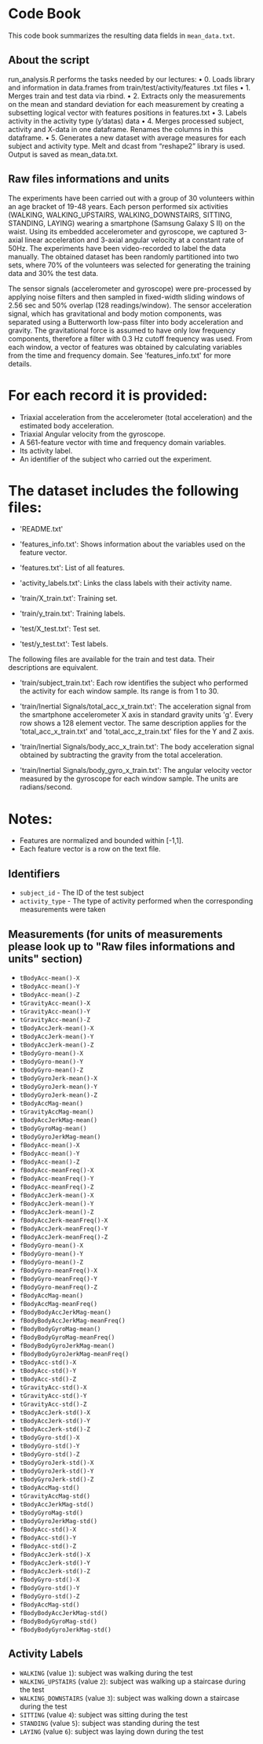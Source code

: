 # Code Book

This code book summarizes the resulting data fields in `mean_data.txt`.

## About the script

run_analysis.R performs the tasks needed by our lectures:
•	0. Loads library and information in data.frames from train/test/activity/features .txt files
•	1. Merges train and test data via rbind.
•	2. Extracts only the measurements on the mean and standard deviation for each measurement by creating a subsetting logical vector with features positions in features.txt
•	3. Labels activity in the activity type (y’datas) data
•	4. Merges processed subject, activity and X-data in one dataframe. Renames the columns in this dataframe.
•	5. Generates a new dataset with average measures for each subject and activity type. Melt and dcast from “reshape2” library is used. 
Output is saved as mean_data.txt.


## Raw files informations and units

The experiments have been carried out with a group of 30 volunteers within an age bracket of 19-48 years. Each person performed six activities (WALKING, WALKING_UPSTAIRS, WALKING_DOWNSTAIRS, SITTING, STANDING, LAYING) wearing a smartphone (Samsung Galaxy S II) on the waist. Using its embedded accelerometer and gyroscope, we captured 3-axial linear acceleration and 3-axial angular velocity at a constant rate of 50Hz. The experiments have been video-recorded to label the data manually. The obtained dataset has been randomly partitioned into two sets, where 70% of the volunteers was selected for generating the training data and 30% the test data. 

The sensor signals (accelerometer and gyroscope) were pre-processed by applying noise filters and then sampled in fixed-width sliding windows of 2.56 sec and 50% overlap (128 readings/window). The sensor acceleration signal, which has gravitational and body motion components, was separated using a Butterworth low-pass filter into body acceleration and gravity. The gravitational force is assumed to have only low frequency components, therefore a filter with 0.3 Hz cutoff frequency was used. From each window, a vector of features was obtained by calculating variables from the time and frequency domain. See 'features_info.txt' for more details. 

For each record it is provided:
======================================

- Triaxial acceleration from the accelerometer (total acceleration) and the estimated body acceleration.
- Triaxial Angular velocity from the gyroscope. 
- A 561-feature vector with time and frequency domain variables. 
- Its activity label. 
- An identifier of the subject who carried out the experiment.

The dataset includes the following files:
=========================================

- 'README.txt'

- 'features_info.txt': Shows information about the variables used on the feature vector.

- 'features.txt': List of all features.

- 'activity_labels.txt': Links the class labels with their activity name.

- 'train/X_train.txt': Training set.

- 'train/y_train.txt': Training labels.

- 'test/X_test.txt': Test set.

- 'test/y_test.txt': Test labels.

The following files are available for the train and test data. Their descriptions are equivalent. 

- 'train/subject_train.txt': Each row identifies the subject who performed the activity for each window sample. Its range is from 1 to 30. 

- 'train/Inertial Signals/total_acc_x_train.txt': The acceleration signal from the smartphone accelerometer X axis in standard gravity units 'g'. Every row shows a 128 element vector. The same description applies for the 'total_acc_x_train.txt' and 'total_acc_z_train.txt' files for the Y and Z axis. 

- 'train/Inertial Signals/body_acc_x_train.txt': The body acceleration signal obtained by subtracting the gravity from the total acceleration. 

- 'train/Inertial Signals/body_gyro_x_train.txt': The angular velocity vector measured by the gyroscope for each window sample. The units are radians/second. 

Notes: 
======
- Features are normalized and bounded within [-1,1].
- Each feature vector is a row on the text file.


## Identifiers

* `subject_id` - The ID of the test subject
* `activity_type` - The type of activity performed when the corresponding measurements were taken

## Measurements (for units of measurements please look up to "Raw files informations and units" section)

* `tBodyAcc-mean()-X`
* `tBodyAcc-mean()-Y`
* `tBodyAcc-mean()-Z`
* `tGravityAcc-mean()-X`
* `tGravityAcc-mean()-Y`
* `tGravityAcc-mean()-Z`
* `tBodyAccJerk-mean()-X`
* `tBodyAccJerk-mean()-Y`
* `tBodyAccJerk-mean()-Z`
* `tBodyGyro-mean()-X`
* `tBodyGyro-mean()-Y`
* `tBodyGyro-mean()-Z`
* `tBodyGyroJerk-mean()-X`
* `tBodyGyroJerk-mean()-Y`
* `tBodyGyroJerk-mean()-Z`
* `tBodyAccMag-mean()`
* `tGravityAccMag-mean()`
* `tBodyAccJerkMag-mean()`
* `tBodyGyroMag-mean()`
* `tBodyGyroJerkMag-mean()`
* `fBodyAcc-mean()-X`
* `fBodyAcc-mean()-Y`
* `fBodyAcc-mean()-Z`
* `fBodyAcc-meanFreq()-X`
* `fBodyAcc-meanFreq()-Y`
* `fBodyAcc-meanFreq()-Z`
* `fBodyAccJerk-mean()-X`
* `fBodyAccJerk-mean()-Y`
* `fBodyAccJerk-mean()-Z`
* `fBodyAccJerk-meanFreq()-X`
* `fBodyAccJerk-meanFreq()-Y`
* `fBodyAccJerk-meanFreq()-Z`
* `fBodyGyro-mean()-X`
* `fBodyGyro-mean()-Y`
* `fBodyGyro-mean()-Z`
* `fBodyGyro-meanFreq()-X`
* `fBodyGyro-meanFreq()-Y`
* `fBodyGyro-meanFreq()-Z`
* `fBodyAccMag-mean()`
* `fBodyAccMag-meanFreq()`
* `fBodyBodyAccJerkMag-mean()`
* `fBodyBodyAccJerkMag-meanFreq()`
* `fBodyBodyGyroMag-mean()`
* `fBodyBodyGyroMag-meanFreq()`
* `fBodyBodyGyroJerkMag-mean()`
* `fBodyBodyGyroJerkMag-meanFreq()`
* `tBodyAcc-std()-X`
* `tBodyAcc-std()-Y`
* `tBodyAcc-std()-Z`
* `tGravityAcc-std()-X`
* `tGravityAcc-std()-Y`
* `tGravityAcc-std()-Z`
* `tBodyAccJerk-std()-X`
* `tBodyAccJerk-std()-Y`
* `tBodyAccJerk-std()-Z`
* `tBodyGyro-std()-X`
* `tBodyGyro-std()-Y`
* `tBodyGyro-std()-Z`
* `tBodyGyroJerk-std()-X`
* `tBodyGyroJerk-std()-Y`
* `tBodyGyroJerk-std()-Z`
* `tBodyAccMag-std()`
* `tGravityAccMag-std()`
* `tBodyAccJerkMag-std()`
* `tBodyGyroMag-std()`
* `tBodyGyroJerkMag-std()`
* `fBodyAcc-std()-X`
* `fBodyAcc-std()-Y`
* `fBodyAcc-std()-Z`
* `fBodyAccJerk-std()-X`
* `fBodyAccJerk-std()-Y`
* `fBodyAccJerk-std()-Z`
* `fBodyGyro-std()-X`
* `fBodyGyro-std()-Y`
* `fBodyGyro-std()-Z`
* `fBodyAccMag-std()`
* `fBodyBodyAccJerkMag-std()`
* `fBodyBodyGyroMag-std()`
* `fBodyBodyGyroJerkMag-std()`

## Activity Labels

* `WALKING` (value `1`): subject was walking during the test
* `WALKING_UPSTAIRS` (value `2`): subject was walking up a staircase during the test
* `WALKING_DOWNSTAIRS` (value `3`): subject was walking down a staircase during the test
* `SITTING` (value `4`): subject was sitting during the test
* `STANDING` (value `5`): subject was standing during the test
* `LAYING` (value `6`): subject was laying down during the test
